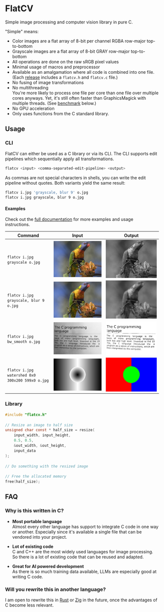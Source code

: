 # FlatCV

Simple image processing and computer vision library in pure C.

"Simple" means:

- Color images are a flat array of 8-bit per channel RGBA row-major top-to-bottom
- Grayscale images are a flat array of 8-bit GRAY row-major top-to-bottom
- All operations are done on the raw sRGB pixel values
- Minimal usage of macros and preprocessor
- Available as an amalgamation where all code is combined into one file.
    (Each [release](https://github.com/ad-si/FlatCV/releases)
    includes a `flatcv.h` and `flatcv.c` file.)
- No fusing of image transformations
- No multithreading \
    You're more likely to process one file per core
    than one file over multiple cores anyways.
    Yet, it's still often faster than GraphicsMagick with multiple threads.
    (See [benchmark](#benchmark) below.)
- No GPU acceleration
- Only uses functions from the C standard library.


## Usage

### CLI

FlatCV can either be used as a C library or via its CLI.
The CLI supports edit pipelines which sequentially apply all transformations.

```sh
flatcv <input> <comma-separated-edit-pipeline> <output>
```

As commas are not special characters in shells,
you can write the edit pipeline without quotes.
Both variants yield the same result:

```sh
flatcv i.jpg 'grayscale, blur 9' o.jpg
flatcv i.jpg grayscale, blur 9 o.jpg
```


#### Examples

Check out the [full documentation](./tests/cli.md)
for more examples and usage instructions.

Command | Input | Output
--------|-------|--------
`flatcv i.jpg grayscale o.jpg` | ![Parrot](./imgs/parrot.jpeg) | ![Parrot Grayscale](./imgs/parrot_grayscale.jpeg)
`flatcv i.jpg grayscale, blur 9 o.jpg` | ![Parrot](./imgs/parrot.jpeg) | ![Parrot Grayscale and Blur](./imgs/parrot_grayscale_blur.jpeg)
`flatcv i.jpg bw_smooth o.jpg` | ![Parrot](./imgs/page.png) | ![Smooth Binarization](./imgs/page_bw_smooth.png)
`flatcv i.jpg watershed 0x0 300x200 599x0 o.jpg` | ![Parrot](./imgs/elevation_3_basins_gradient.png) | ![Watershed Segmentation](./imgs/elevation_3_basins_gradient_watershed.png)


### Library

```c
#include "flatcv.h"

// Resize an image to half size
unsigned char const * half_size = resize(
    input_width, input_height,
    0.5, 0.5,
    &out_width, &out_height,
    input_data
);

// Do something with the resized image

// Free the allocated memory
free(half_size);
```


## FAQ

### Why is this written in C?

- **Most portable language** \
    Almost every other language has support to integrate C code
    in one way or another.
    Especially since it's available a single file
    that can be vendored into your project.

- **Lot of existing code** \
    C and C++ are the most widely used languages for image processing.
    So there is a lot of existing code that can be reused and adapted.

- **Great for AI powered development** \
    As there is so much training data available,
    LLMs are especially good at writing C code.


### Will you rewrite this in another language?

I am open to rewrite this in [Rust](https://www.rust-lang.org)
or [Zig](https://ziglang.org) in the future,
once the advantages of C become less relevant.
